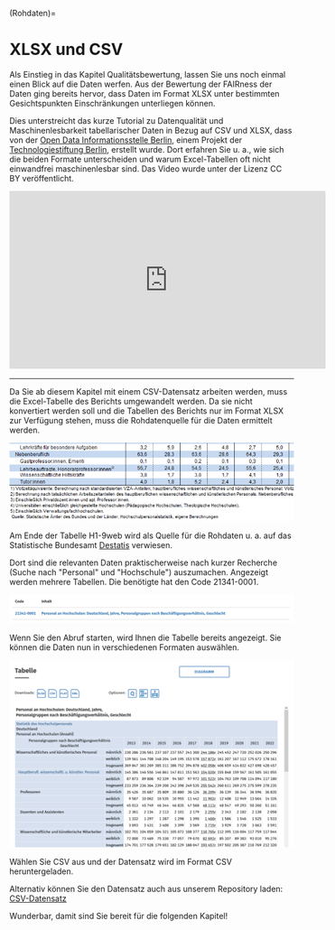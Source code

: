 (Rohdaten)=
# XLSX und CSV

Als Einstieg in das Kapitel Qualitätsbewertung, lassen Sie uns noch einmal einen Blick auf die Daten werfen. Aus der Bewertung der FAIRness der Daten ging bereits hervor, dass Daten im Format XLSX unter bestimmten Gesichtspunkten Einschränkungen unterliegen können.

Dies unterstreicht das kurze Tutorial zu Datenqualität und Maschinenlesbarkeit tabellarischer Daten in Bezug auf CSV und XLSX, dass von der [Open Data Informationsstelle Berlin](https://odis-berlin.de/), einem Projekt der [Technologiestiftung Berlin](https://www.technologiestiftung-berlin.de/), erstellt wurde. Dort erfahren Sie u. a., wie sich die beiden Formate unterscheiden und warum Excel-Tabellen oft nicht einwandfrei maschinenlesbar sind. Das Video wurde unter der Lizenz CC BY veröffentlicht.  

<iframe width="560" height="315" src="https://www.youtube.com/embed/Nb_cLObVKho?si=cuM3HATsLLsvbk-h"
title="YouTube video player" frameborder="0"
allow="accelerometer; autoplay; clipboard-write; encrypted-media; gyroscope; picture-in-picture; web-share"
referrerpolicy="strict-origin-when-cross-origin" allowfullscreen>
</iframe>  



---


Da Sie ab diesem Kapitel mit einem CSV-Datensatz arbeiten werden, muss die Excel-Tabelle des Berichts umgewandelt werden. Da sie nicht konvertiert werden soll und die Tabellen des Berichts nur im Format XLSX zur Verfügung stehen, muss die Rohdatenquelle für die Daten ermittelt werden.

![Quellenangabe](_images/Quelle_Destatis.PNG)


Am Ende der Tabelle H1-9web wird als Quelle für die Rohdaten u. a. auf das Statistische Bundesamt [Destatis](https://www-genesis.destatis.de/genesis/online) verwiesen. 

Dort sind die relevanten Daten praktischerweise nach kurzer Recherche (Suche nach "Personal" und "Hochschule") auszumachen. Angezeigt werden mehrere Tabellen. Die benötigte hat den Code 21341-0001.

![Anzeige der Suchergebnisse](_images/Destatis_Suche.PNG)


Wenn Sie den Abruf starten, wird Ihnen die Tabelle bereits angezeigt. Sie können die Daten nun in verschiedenen Formaten auswählen.

![Anzeige der Tabelle](_images/Destatis_Abruf.PNG)


Wählen Sie CSV aus und der Datensatz wird im Format CSV heruntergeladen.

Alternativ können Sie den Datensatz auch aus unserem Repository laden: [CSV-Datensatz](Data/21341-0001_F.csv)


Wunderbar, damit sind Sie bereit für die folgenden Kapitel!
